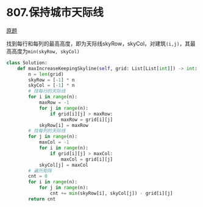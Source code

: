 # 807.保持城市天际线
[原题](https://leetcode-cn.com/problems/max-increase-to-keep-city-skyline/)

找到每行和每列的最高高度，即为天际线skyRow，skyCol，对建筑`(i,j)`，其最高高度为`min(skyRow, skyCol)`

```python
class Solution:
    def maxIncreaseKeepingSkyline(self, grid: List[List[int]]) -> int:
        n = len(grid)
        skyRow = [-1] * n
        skyCol = [-1] * n
        # 找每行的天际线
        for i in range(n):
            maxRow = -1
            for j in range(n):
                if grid[i][j] > maxRow:
                    maxRow = grid[i][j]
            skyRow[i] = maxRow
        # 找每列的天际线
        for j in range(n):
            maxCol = -1
            for i in range(n):
                if grid[i][j] > maxCol:
                    maxCol = grid[i][j]
            skyCol[j] = maxCol
        # 遍历矩阵
        cnt = 0
        for i in range(n): 
            for j in range(n):
                cnt += min(skyRow[i], skyCol[j]) - grid[i][j]
        return cnt
```

